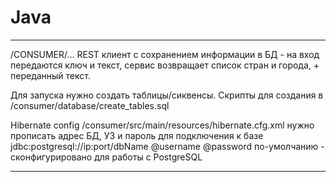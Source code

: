 # Java
******************************************************************************
/CONSUMER/...
REST клиент с сохранением информации в БД - на вход передаются ключ и текст, 
сервис возвращает список стран и города, + переданный текст.

Для запуска нужно создать таблицы/сиквенсы.
Скрипты для создания в /consumer/database/create_tables.sql

Hibernate config 
/consumer/src/main/resources/hibernate.cfg.xml
нужно прописать адрес БД, УЗ и пароль для подключения к базе
<property name="connection.url">jdbc:postgresql://ip:port/dbName</property>
<property name="connection.username">@username</property>
<property name="connection.password">@password</property>
по-умолчанию - сконфигурировано для работы с PostgreSQL
******************************************************************************
